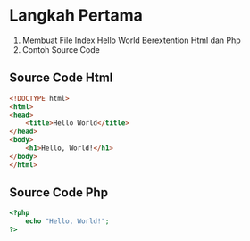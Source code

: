 # Langkah Pertama
1. Membuat File Index Hello World Berextention Html dan Php 
2. Contoh Source Code 

## Source Code Html
```Html 
<!DOCTYPE html>
<html>
<head>
    <title>Hello World</title>
</head>
<body>
    <h1>Hello, World!</h1>
</body>
</html>
```

## Source Code Php
```Php
<?php
    echo "Hello, World!";
?>
```